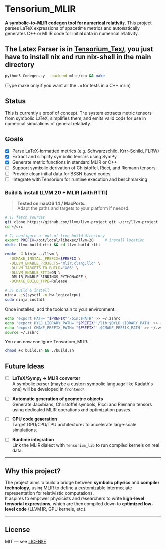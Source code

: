 # Tensorium_MLIR

**A symbolic-to-MLIR codegen tool for numerical relativity.**
This project parses LaTeX expressions of spacetime metrics and automatically generates C++ or MLIR code for initial data in numerical relativity.

## The Latex Parser is in [Tensorium_Tex/](Tensorium_Tex/), you just have to install nix and run nix-shell in the main directory

```bash
python3 Codegen.py --backend mlir/cpp && make 
```
(Type make only if you want all the ```.o``` for tests in a C++ main)

## Status
This is currently a proof of concept. The system extracts metric tensors from symbolic LaTeX, simplifies them, and emits valid code for use in numerical simulations of general relativity.


## Goals

- [x] Parse LaTeX-formatted metrics (e.g. Schwarzschild, Kerr-Schild, FLRW)
- [x] Extract and simplify symbolic tensors using SymPy
- [x] Generate metric functions in standard MLIR or C++
- [ ] Support symbolic derivation of Christoffel, Ricci, and Riemann tensors
- [ ] Provide clean initial data for BSSN-based codes
- [ ] Integrate with Tensorium for runtime execution and benchmarking

### Build & install LLVM 20 + MLIR (with RTTI)

> **Tested on macOS 14 / MacPorts.**  
> Adapt the paths and targets to your platform if needed.

```bash
# 1) fetch sources
git clone https://github.com/llvm/llvm-project.git ~/src/llvm-project
cd ~/src

# 2) configure an out-of-tree build directory
export PREFIX=/opt/local/libexec/llvm-20     # install location
mkdir llvm-build-rtti && cd llvm-build-rtti

cmake -G Ninja ../llvm \
  -DCMAKE_INSTALL_PREFIX=$PREFIX \
  -DLLVM_ENABLE_PROJECTS="mlir;clang;lld" \
  -DLLVM_TARGETS_TO_BUILD="X86" \
  -DLLVM_ENABLE_RTTI=ON \  
  -DMLIR_ENABLE_BINDINGS_PYTHON=OFF \
  -DCMAKE_BUILD_TYPE=Release

# 3) build & install
ninja -j$(sysctl -n hw.logicalcpu)
sudo ninja install
```
Once installed, add the toolchain to your environment:
```bash
echo 'export PATH='"$PREFIX"'/bin:$PATH' >> ~/.zshrc
echo 'export DYLD_LIBRARY_PATH='"$PREFIX"'/lib:$DYLD_LIBRARY_PATH' >> ~/.zshrc
echo 'export CMAKE_PREFIX_PATH='"$PREFIX"':$CMAKE_PREFIX_PATH' >> ~/.zshrc
source ~/.zshrc

```
You can now configure Tensorium_MLIR:

```bash
chmod +x build.sh && ./build.sh
```

## Future Ideas

- [ ] **LaTeX/Sympy → MLIR converter**  
  A symbolic parser (maybe a custom symbolic language like Kadath's one) will be developed in `frontend/`.

- [ ] **Automatic generation of geometric objects**  
  Generate Jacobians, Christoffel symbols, Ricci and Riemann tensors using dedicated MLIR operations and optimization passes.

- [ ] **GPU code generation**  
  Target GPU/CPU/TPU architectures to accelerate large-scale simulations.

- [ ] **Runtime integration**  
  Link the MLIR dialect with `Tensorium_lib` to run compiled kernels on real data.

---

## Why this project?

The project aims to build a bridge between **symbolic physics** and **compiler technology**, using MLIR to define a customizable intermediate representation for relativistic computations.  
It aspires to empower physicists and researchers to write **high-level tensorial expressions**, which are then compiled down to **optimized low-level code** (LLVM IR, GPU kernels, etc.).

---

## License

MIT — see [LICENSE](./LICENSE)
